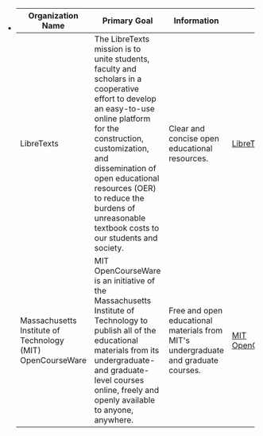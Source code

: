 - | Organization Name | Primary Goal | Information| Link |
  |------------------------------------------|------------------------------------------------------------------------------------------------------------------------------------------------------------------------------------------------|------------------------------------------------------------------------------|-----------------------------|
  | LibreTexts| The LibreTexts mission is to unite students, faculty and scholars in a cooperative effort to develop an easy-to-use online platform for the construction, customization, and dissemination of open educational resources (OER) to reduce the burdens of unreasonable textbook costs to our students and society. | Clear and concise open educational resources.| [LibreTexts](https://libretexts.org/) |
  | Massachusetts Institute of Technology (MIT) OpenCourseWare | MIT OpenCourseWare is an initiative of the Massachusetts Institute of Technology to publish all of the educational materials from its undergraduate- and graduate-level courses online, freely and openly available to anyone, anywhere.| Free and open educational materials from MIT's undergraduate and graduate courses. | [MIT OpenCourseWare](https://ocw.mit.edu/) |